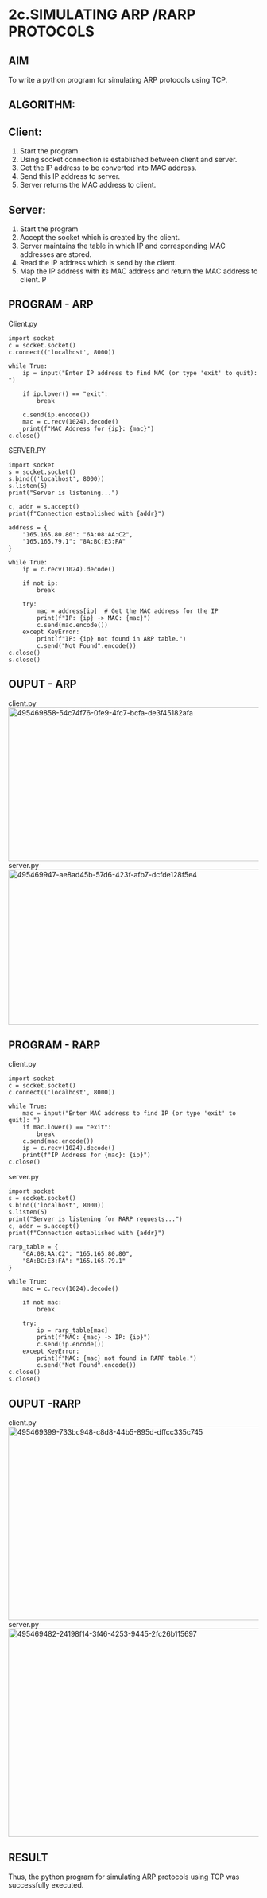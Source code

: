 # 2c.SIMULATING ARP /RARP PROTOCOLS
## AIM
To write a python program for simulating ARP protocols using TCP.
## ALGORITHM:
## Client:
1. Start the program
2. Using socket connection is established between client and server.
3. Get the IP address to be converted into MAC address.
4. Send this IP address to server.
5. Server returns the MAC address to client.
## Server:
1. Start the program
2. Accept the socket which is created by the client.
3. Server maintains the table in which IP and corresponding MAC addresses are
stored.
4. Read the IP address which is send by the client.
5. Map the IP address with its MAC address and return the MAC address to client.
P
## PROGRAM - ARP
Client.py
```
import socket
c = socket.socket()
c.connect(('localhost', 8000))

while True:
    ip = input("Enter IP address to find MAC (or type 'exit' to quit): ")

    if ip.lower() == "exit":  
        break

    c.send(ip.encode())
    mac = c.recv(1024).decode()
    print(f"MAC Address for {ip}: {mac}")
c.close()
```
SERVER.PY
```
import socket
s = socket.socket()
s.bind(('localhost', 8000))
s.listen(5)
print("Server is listening...")

c, addr = s.accept()
print(f"Connection established with {addr}")

address = {
    "165.165.80.80": "6A:08:AA:C2",
    "165.165.79.1": "8A:BC:E3:FA"
}

while True:
    ip = c.recv(1024).decode()

    if not ip:  
        break

    try:
        mac = address[ip]  # Get the MAC address for the IP
        print(f"IP: {ip} -> MAC: {mac}")
        c.send(mac.encode())  
    except KeyError:
        print(f"IP: {ip} not found in ARP table.")
        c.send("Not Found".encode())
c.close()
s.close()
```
## OUPUT - ARP
client.py
<img width="811" height="309" alt="495469858-54c74f76-0fe9-4fc7-bcfa-de3f45182afa" src="https://github.com/user-attachments/assets/3401216d-a78e-427d-954b-39b1d6ea757d" />
server.py
<img width="793" height="312" alt="495469947-ae8ad45b-57d6-423f-afb7-dcfde128f5e4" src="https://github.com/user-attachments/assets/95aa2ccb-2b9f-46b4-9c08-3705e51ef820" />

## PROGRAM - RARP
client.py
```
import socket
c = socket.socket()
c.connect(('localhost', 8000))

while True:
    mac = input("Enter MAC address to find IP (or type 'exit' to quit): ")
    if mac.lower() == "exit":  
        break
    c.send(mac.encode())
    ip = c.recv(1024).decode()
    print(f"IP Address for {mac}: {ip}")
c.close()
```
server.py
```
import socket
s = socket.socket()
s.bind(('localhost', 8000))
s.listen(5)
print("Server is listening for RARP requests...")
c, addr = s.accept()
print(f"Connection established with {addr}")

rarp_table = {
    "6A:08:AA:C2": "165.165.80.80",
    "8A:BC:E3:FA": "165.165.79.1"
}

while True:
    mac = c.recv(1024).decode()

    if not mac:  
        break

    try:
        ip = rarp_table[mac]  
        print(f"MAC: {mac} -> IP: {ip}")
        c.send(ip.encode())  
    except KeyError:
        print(f"MAC: {mac} not found in RARP table.")
        c.send("Not Found".encode())
c.close()
s.close()
```
## OUPUT -RARP
client.py
<img width="939" height="389" alt="495469399-733bc948-c8d8-44b5-895d-dffcc335c745" src="https://github.com/user-attachments/assets/980ad3a4-a59c-4839-a1b1-b25f74190ec8" />
server.py
<img width="932" height="419" alt="495469482-24198f14-3f46-4253-9445-2fc26b115697" src="https://github.com/user-attachments/assets/d2eba758-e98e-4182-b429-974cfae1aa0d" />


## RESULT
Thus, the python program for simulating ARP protocols using TCP was successfully 
executed.
